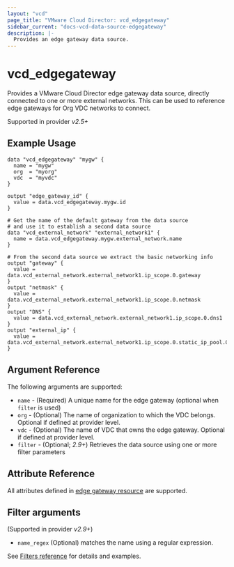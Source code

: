 ```yaml
---
layout: "vcd"
page_title: "VMware Cloud Director: vcd_edgegateway"
sidebar_current: "docs-vcd-data-source-edgegateway"
description: |-
  Provides an edge gateway data source.
---
```


# vcd\_edgegateway

Provides a VMware Cloud Director edge gateway data source, directly connected to one or more external networks. This can be used to reference
edge gateways for Org VDC networks to connect.

Supported in provider *v2.5+*

## Example Usage

```hcl
data "vcd_edgegateway" "mygw" {
  name = "mygw"
  org  = "myorg"
  vdc  = "myvdc"
}

output "edge_gateway_id" {
  value = data.vcd_edgegateway.mygw.id
}

# Get the name of the default gateway from the data source
# and use it to establish a second data source
data "vcd_external_network" "external_network1" {
  name = data.vcd_edgegateway.mygw.external_network.name
}

# From the second data source we extract the basic networking info
output "gateway" {
  value = data.vcd_external_network.external_network1.ip_scope.0.gateway
}
output "netmask" {
  value = data.vcd_external_network.external_network1.ip_scope.0.netmask
}
output "DNS" {
  value = data.vcd_external_network.external_network1.ip_scope.0.dns1
}
output "external_ip" {
  value = data.vcd_external_network.external_network1.ip_scope.0.static_ip_pool.0.start_address
}
```

## Argument Reference

The following arguments are supported:

* `name` - (Required) A unique name for the edge gateway (optional when `filter` is used)
* `org` - (Optional) The name of organization to which the VDC belongs. Optional if defined at provider level.
* `vdc` - (Optional) The name of VDC that owns the edge gateway. Optional if defined at provider level. 
* `filter` - (Optional; *2.9+*) Retrieves the data source using one or more filter parameters

## Attribute Reference

All attributes defined in [edge gateway resource](/providers/vmware/vcd/latest/docs/resources/edgegateway#attribute-reference) are supported.

## Filter arguments

(Supported in provider *v2.9+*)

* `name_regex` (Optional) matches the name using a regular expression.

See [Filters reference](/docs/providers/vcd/guides/data_source_filters.html) for details and examples.

